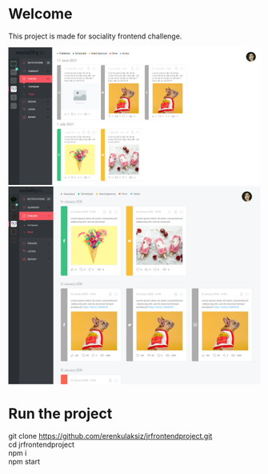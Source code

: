 # Welcome

This project is made for sociality frontend challenge.

![Screenshot](/screenshot.png?raw=true)
![Design](/design.png?raw=true)

# Run the project

git clone https://github.com/erenkulaksiz/jrfrontendproject.git<br/>
cd jrfrontendproject<br/>
npm i<br/>
npm start<br/>
